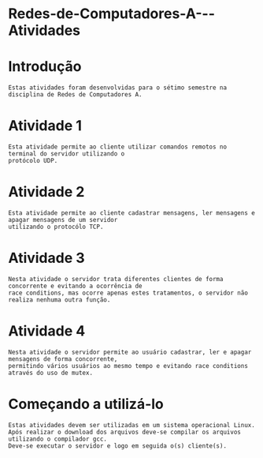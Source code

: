 # Redes-de-Computadores-A---Atividades

# Introdução
```
Estas atividades foram desenvolvidas para o sétimo semestre na disciplina de Redes de Computadores A.
```

# Atividade 1

```
Esta atividade permite ao cliente utilizar comandos remotos no terminal do servidor utilizando o 
protócolo UDP.
```

# Atividade 2

```
Esta atividade permite ao cliente cadastrar mensagens, ler mensagens e apagar mensagens de um servidor
utilizando o protocólo TCP.
```

# Atividade 3

```
Nesta atividade o servidor trata diferentes clientes de forma concorrente e evitando a ocorrência de 
race conditions, mas ocorre apenas estes tratamentos, o servidor não realiza nenhuma outra função.
```

# Atividade 4

```
Nesta atividade o servidor permite ao usuário cadastrar, ler e apagar mensagens de forma concorrente,
permitindo vários usuários ao mesmo tempo e evitando race conditions através do uso de mutex.
```

# Começando a utilizá-lo
```
Estas atividades devem ser utilizadas em um sistema operacional Linux.
Após realizar o download dos arquivos deve-se compilar os arquivos utilizando o compilador gcc.
Deve-se executar o servidor e logo em seguida o(s) cliente(s).
```
